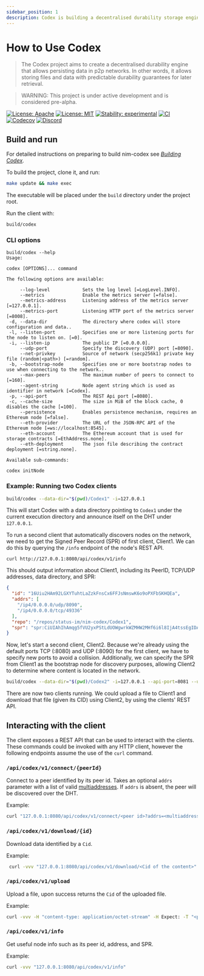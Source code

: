 ```yaml
---
sidebar_position: 1
description: Codex is building a decentralised durability storage engine
---
```

# How to Use Codex

> The Codex project aims to create a decentralised durability engine that allows persisting data in p2p networks. In other words, it allows storing files and data with predictable durability guarantees for later retrieval.

> WARNING: This project is under active development and is considered pre-alpha.

[![License: Apache](https://img.shields.io/badge/License-Apache%202.0-blue.svg)](https://opensource.org/licenses/Apache-2.0)
[![License: MIT](https://img.shields.io/badge/License-MIT-blue.svg)](https://opensource.org/licenses/MIT)
[![Stability: experimental](https://img.shields.io/badge/stability-experimental-orange.svg)](#stability)
[![CI](https://github.com/status-im/nim-codex/actions/workflows/ci.yml/badge.svg?branch=main)](https://github.com/status-im/nim-codex/actions?query=workflow%3ACI+branch%3Amain)
[![Codecov](https://codecov.io/gh/status-im/nim-codex/branch/main/graph/badge.svg?token=XFmCyPSNzW)](https://codecov.io/gh/status-im/nim-codex)
[![Discord](https://img.shields.io/discord/895609329053474826)](https://discord.gg/CaJTh24ddQ)

## Build and run

For detailed instructions on preparing to build nim-codex see [*Building Codex*](BUILDING.md).

To build the project, clone it, and run:

```bash
make update && make exec
```

The executable will be placed under the `build` directory under the project root.

Run the client with:

```bash
build/codex
```

### CLI options

```
build/codex --help
Usage:

codex [OPTIONS]... command

The following options are available:

     --log-level            Sets the log level [=LogLevel.INFO].
     --metrics              Enable the metrics server [=false].
     --metrics-address      Listening address of the metrics server [=127.0.0.1].
     --metrics-port         Listening HTTP port of the metrics server [=8008].
 -d, --data-dir             The directory where codex will store configuration and data..
 -l, --listen-port          Specifies one or more listening ports for the node to listen on. [=0].
 -i, --listen-ip            The public IP [=0.0.0.0].
     --udp-port             Specify the discovery (UDP) port [=8090].
     --net-privkey          Source of network (secp256k1) private key file (random|<path>) [=random].
 -b, --bootstrap-node       Specifies one or more bootstrap nodes to use when connecting to the network..
     --max-peers            The maximum number of peers to connect to [=160].
     --agent-string         Node agent string which is used as identifier in network [=Codex].
 -p, --api-port             The REST Api port [=8080].
 -c, --cache-size           The size in MiB of the block cache, 0 disables the cache [=100].
     --persistence          Enables persistence mechanism, requires an Ethereum node [=false].
     --eth-provider         The URL of the JSON-RPC API of the Ethereum node [=ws://localhost:8545].
     --eth-account          The Ethereum account that is used for storage contracts [=EthAddress.none].
     --eth-deployment       The json file describing the contract deployment [=string.none].

Available sub-commands:

codex initNode
```

### Example: Running two Codex clients

```bash
build/codex --data-dir="$(pwd)/Codex1" -i=127.0.0.1
```

This will start Codex with a data directory pointing to `Codex1` under the current execution directory and announce itself on the DHT under `127.0.0.1`.

To run a second client that automatically discovers nodes on the network, we need to get the Signed Peer Record (SPR) of first client, Client1. We can do this by querying the `/info` endpoint of the node's REST API.

`curl http://127.0.0.1:8080/api/codex/v1/info`

This should output information about Client1, including its PeerID, TCP/UDP addresses, data directory, and SPR:

```json
{
  "id": "16Uiu2HAm92LGXYTuhtLaZzkFnsCx6FFJsNmswK6o9oPXFbSKHQEa",
  "addrs": [
    "/ip4/0.0.0.0/udp/8090",
    "/ip4/0.0.0.0/tcp/49336"
  ],
  "repo": "/repos/status-im/nim-codex/Codex1",
  "spr": "spr:CiUIAhIhAmqg5fVU2yxPStLdUOWgwrkWZMHW2MHf6i6l8IjA4tssEgIDARpICicAJQgCEiECaqDl9VTbLE9K0t1Q5aDCuRZkwdbYwd_qLqXwiMDi2ywQ5v2VlAYaCwoJBH8AAAGRAh-aGgoKCAR_AAABBts3KkcwRQIhAPOKl38CviplVbMVnA_9q3N1K_nk5oGuNp7DWeOqiJzzAiATQ2acPyQvPxLU9YS-TiVo4RUXndRcwMFMX2Yjhw8k3A"
}
```

Now, let's start a second client, Client2. Because we're already using the default ports TCP (:8080) and UDP (:8090) for the first client, we have to specify new ports to avoid a collision. Additionally, we can specify the SPR from Client1 as the bootstrap node for discovery purposes, allowing Client2 to determine where content is located in the network.

```bash
build/codex --data-dir="$(pwd)/Codex2" -i=127.0.0.1 --api-port=8081 --udp-port=8091 --bootstrap-node=spr:CiUIAhIhAmqg5fVU2yxPStLdUOWgwrkWZMHW2MHf6i6l8IjA4tssEgIDARpICicAJQgCEiECaqDl9VTbLE9K0t1Q5aDCuRZkwdbYwd_qLqXwiMDi2ywQ5v2VlAYaCwoJBH8AAAGRAh-aGgoKCAR_AAABBts3KkcwRQIhAPOKl38CviplVbMVnA_9q3N1K_nk5oGuNp7DWeOqiJzzAiATQ2acPyQvPxLU9YS-TiVo4RUXndRcwMFMX2Yjhw8k3A
```

There are now two clients running. We could upload a file to Client1 and download that file (given its CID) using Client2, by using the clients' REST API.

## Interacting with the client

The client exposes a REST API that can be used to interact with the clients. These commands could be invoked with any HTTP client, however the following endpoints assume the use of the `curl` command.

### `/api/codex/v1/connect/{peerId}`

Connect to a peer identified by its peer id. Takes an optional `addrs` parameter with a list of valid [multiaddresses](https://multiformats.io/multiaddr/). If `addrs` is absent, the peer will be discovered over the DHT.

Example:

```bash
curl "127.0.0.1:8080/api/codex/v1/connect/<peer id>?addrs=<multiaddress>"
```

### `/api/codex/v1/download/{id}`

Download data identified by a `Cid`.

Example:

```bash
 curl -vvv "127.0.0.1:8080/api/codex/v1/download/<Cid of the content>" --output <name of output file>
 ```

### `/api/codex/v1/upload`

Upload a file, upon success returns the `Cid` of the uploaded file.

Example:

```bash
curl -vvv -H "content-type: application/octet-stream" -H Expect: -T "<path to file>" "127.0.0.1:8080/api/codex/v1/upload" -X POST
```

### `/api/codex/v1/info`

Get useful node info such as its peer id, address, and SPR.

Example:

```bash
curl -vvv "127.0.0.1:8080/api/codex/v1/info"
```

